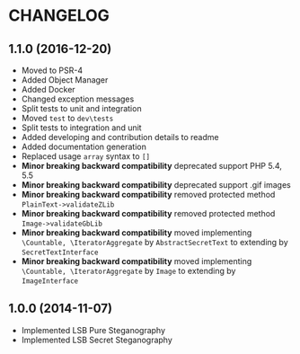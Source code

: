 CHANGELOG
=========

1.1.0 (2016-12-20)
------------------
* Moved to PSR-4
* Added Object Manager
* Added Docker
* Changed exception messages
* Split tests to unit and integration
* Moved `test` to `dev\tests`
* Split tests to integration and unit
* Added developing and contribution details to readme
* Added documentation generation
* Replaced usage `array` syntax to `[]`
* **Minor breaking backward compatibility** deprecated support PHP 5.4, 5.5
* **Minor breaking backward compatibility** deprecated support .gif images
* **Minor breaking backward compatibility** removed protected method ``PlainText->validateZLib``
* **Minor breaking backward compatibility** removed protected method ``Image->validateGbLib``
* **Minor breaking backward compatibility** moved implementing ``\Countable, \IteratorAggregate`` by ``AbstractSecretText`` to extending by ``SecretTextInterface``
* **Minor breaking backward compatibility** moved implementing ``\Countable, \IteratorAggregate`` by ``Image`` to extending by ``ImageInterface``

1.0.0 (2014-11-07)
------------------
* Implemented LSB Pure Steganography
* Implemented LSB Secret Steganography 
